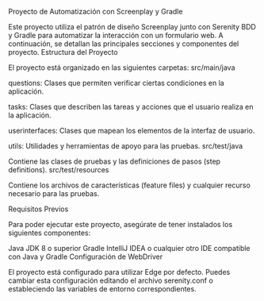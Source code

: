 Proyecto de Automatización con Screenplay y Gradle

Este proyecto utiliza el patrón de diseño Screenplay junto con Serenity BDD y Gradle para automatizar la interacción con un formulario web. A continuación, se detallan las principales secciones y componentes del proyecto. Estructura del Proyecto

El proyecto está organizado en las siguientes carpetas: src/main/java

questions: Clases que permiten verificar ciertas condiciones en la aplicación.

tasks: Clases que describen las tareas y acciones que el usuario realiza en la aplicación.

userinterfaces: Clases que mapean los elementos de la interfaz de usuario.

utils: Utilidades y herramientas de apoyo para las pruebas.
src/test/java

Contiene las clases de pruebas y las definiciones de pasos (step definitions).
src/test/resources


Contiene los archivos de características (feature files) y cualquier recurso necesario para las pruebas.

Requisitos Previos

Para poder ejecutar este proyecto, asegúrate de tener instalados los siguientes componentes:

Java JDK 8 o superior
Gradle
IntelliJ IDEA o cualquier otro IDE compatible con Java y Gradle
Configuración de WebDriver

El proyecto está configurado para utilizar Edge por defecto. Puedes cambiar esta configuración editando el archivo serenity.conf o estableciendo las variables de entorno correspondientes.
